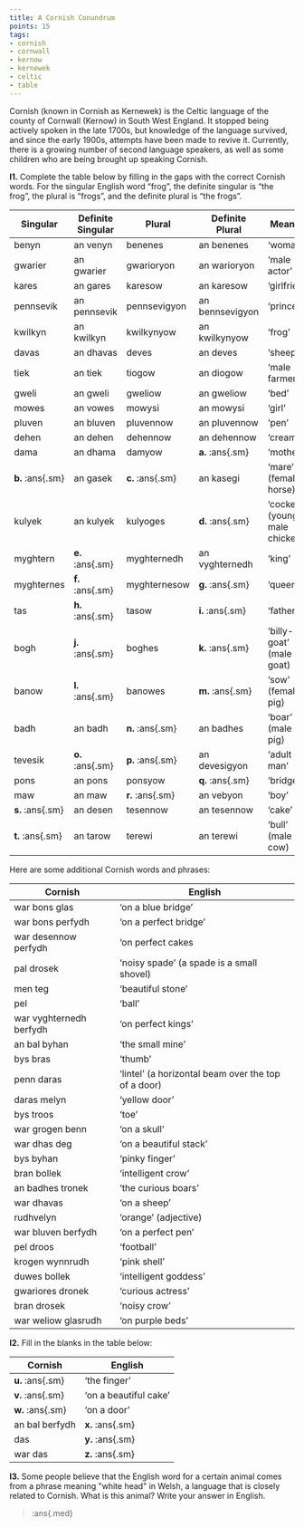 ```yaml
---
title: A Cornish Conundrum
points: 15
tags:
- cornish 
- cornwall
- kernow
- kernewek
- celtic
- table
---
```


Cornish (known in Cornish as Kernewek) is the Celtic language of the county of Cornwall (Kernow) in South
West England. It stopped being actively spoken in the late 1700s, but knowledge of the language survived,
and since the early 1900s, attempts have been made to revive it. Currently, there is a growing number of
second language speakers, as well as some children who are being brought up speaking Cornish.

**I1.** Complete the table below by filling in the gaps with the correct Cornish words. For the singular English
word “frog”, the definite singular is “the frog”, the plural is “frogs”, and the definite plural is “the frogs”.

| Singular | Definite Singular | Plural  | Definite Plural | Meaning |
| - | - | - | - | - | 
| benyn | an venyn | benenes  | an benenes | ‘woman’ |
| gwarier | an gwarier | gwarioryon  | an warioryon | ‘male actor’ |
| kares | an gares | karesow  | an karesow | ‘girlfriend’ |
| pennsevik | an pennsevik | pennsevigyon  | an bennsevigyon | ‘prince’ |
| kwilkyn | an kwilkyn | kwilkynyow  | an kwilkynyow | ‘frog’ |
| davas | an dhavas | deves  | an deves | ‘sheep’ |
| tiek | an tiek | tiogow  | an diogow | ‘male farmer’ |
| gweli | an gweli | gweliow  | an gweliow | ‘bed’ |
| mowes | an vowes | mowysi  | an mowysi | ‘girl’ |
| pluven | an bluven | pluvennow  | an pluvennow | ‘pen’ |
| dehen | an dehen | dehennow  | an dehennow | ‘cream’ |
| dama | an dhama | damyow  | **a.** :ans{.sm} | ‘mother’ |
| **b.** :ans{.sm}|  an gasek | **c.** :ans{.sm} |  an kasegi | ‘mare’ (female horse) |
| kulyek | an kulyek | kulyoges  | **d.** :ans{.sm} | ‘cockerel’ (young male chicken) |
| myghtern | **e.** :ans{.sm} | myghternedh  | an vyghternedh | ‘king’ |
| myghternes | **f.** :ans{.sm} | myghternesow  | **g.** :ans{.sm} | ‘queen’ |
| tas | **h.** :ans{.sm} | tasow  | **i.** :ans{.sm} | ‘father’ |
| bogh | **j.** :ans{.sm} | boghes  | **k.** :ans{.sm} | ‘billy-goat’ (male goat) |
| banow | **l.** :ans{.sm} | banowes  | **m.** :ans{.sm} | ‘sow’ (female pig) |
| badh | an badh | **n.** :ans{.sm} |  an badhes | ‘boar’ (male pig) |
| tevesik | **o.** :ans{.sm} | **p.** :ans{.sm} |  an devesigyon | ‘adult man’ |
| pons | an pons | ponsyow  | **q.** :ans{.sm} | ‘bridge’ |
| maw | an maw | **r.** :ans{.sm} |  an vebyon | ‘boy’ |
| **s.** :ans{.sm}|  an desen | tesennow  | an tesennow | ‘cake’ |
| **t.** :ans{.sm}|  an tarow | terewi  | an terewi | ‘bull’ (male cow) |

Here are some additional Cornish words and phrases:

| Cornish | English |
| - | - |
| war bons glas | ‘on a blue bridge’ |
| war bons perfydh | ‘on a perfect bridge’ |
| war desennow perfydh | ‘on perfect cakes| ‘ |
| pal drosek | ‘noisy spade’ (a spade is a small shovel) |
| men teg | ‘beautiful stone’ |
| pel | ‘ball’ |
| war vyghternedh berfydh | ‘on perfect kings’ |
| an bal byhan | ‘the small mine’ |
| bys bras | ‘thumb’ |
| penn daras | ‘lintel’ (a horizontal beam over the top of a door) |
| daras melyn | ‘yellow door’ |
| bys troos | ‘toe’ |
| war grogen benn | ‘on a skull’ |
| war dhas deg | ‘on a beautiful stack’ |
| bys byhan | ‘pinky finger’ |
| bran bollek | ‘intelligent crow’ |
| an badhes tronek | ‘the curious boars’ |
| war dhavas | ‘on a sheep’ |
| rudhvelyn | ‘orange’ (adjective) |
| war bluven berfydh | ‘on a perfect pen’ |
| pel droos | ‘football’ |
| krogen wynnrudh | ‘pink shell’ |
| duwes bollek | ‘intelligent goddess’ |
| gwariores dronek | ‘curious actress’ |
| bran drosek | ‘noisy crow’ |
| war weliow glasrudh | ‘on purple beds’ |

**I2.** Fill in the blanks in the table below:

| Cornish | English |
| - | - |
| **u.** :ans{.sm} | ‘the finger’ |
| **v.** :ans{.sm} | ‘on a beautiful cake’ |
| **w.** :ans{.sm} | ‘on a door’ |
| an bal berfydh | **x.** :ans{.sm} |
| das | **y.** :ans{.sm} |
| war das | **z.** :ans{.sm} |

**I3.** Some people believe that the English word for a certain animal comes from a phrase meaning "white
head" in Welsh, a language that is closely related to Cornish. What is this animal? Write your answer in
English.

> :ans{.med}